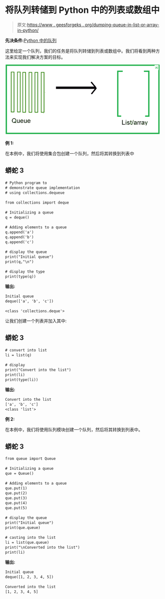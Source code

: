 # 将队列转储到 Python 中的列表或数组中

> 原文:[https://www . geesforgeks . org/dumping-queue-in-list-or-array-in-python/](https://www.geeksforgeeks.org/dumping-queue-into-list-or-array-in-python/)

**先决条件:**[Python 中的队列](https://www.geeksforgeeks.org/queue-in-python/)

这里给定一个队列，我们的任务是将队列转储到列表或数组中。我们将看到两种方法来实现我们解决方案的目标。

![](img/56a47779224b08aba94dc09451e1a1e4.png)

**例 1:**

在本例中，我们将使用集合包创建一个队列，然后将其转换到列表中

## 蟒蛇 3

```
# Python program to
# demonstrate queue implementation
# using collections.dequeue

from collections import deque

# Initializing a queue
q = deque()

# Adding elements to a queue
q.append('a')
q.append('b')
q.append('c')

# display the queue
print("Initial queue")
print(q,"\n")

# display the type
print(type(q))
```

**输出:**

```
Initial queue
deque(['a', 'b', 'c']) 

<class 'collections.deque'>
```

让我们创建一个列表并加入其中:

## 蟒蛇 3

```
# convert into list
li = list(q)

# display
print("Convert into the list")
print(li)
print(type(li))
```

**输出:**

```
Convert into the list
['a', 'b', 'c']
<class 'list'>
```

**例 2:**

在本例中，我们将使用队列模块创建一个队列，然后将其转换到列表中。

## 蟒蛇 3

```
from queue import Queue

# Initializing a queue
que = Queue()

# Adding elements to a queue
que.put(1)
que.put(2)
que.put(3)
que.put(4)
que.put(5)

# display the queue
print("Initial queue")
print(que.queue)

# casting into the list
li = list(que.queue)
print("\nConverted into the list")
print(li)
```

**输出:**

```
Initial queue
deque([1, 2, 3, 4, 5])

Converted into the list
[1, 2, 3, 4, 5]
```